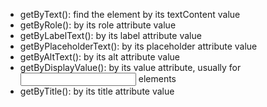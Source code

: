 - getByText(): find the element by its textContent value
- getByRole(): by its role attribute value
- getByLabelText(): by its label attribute value
- getByPlaceholderText(): by its placeholder attribute value
- getByAltText(): by its alt attribute value
- getByDisplayValue(): by its value attribute, usually for <input> elements
- getByTitle(): by its title attribute value